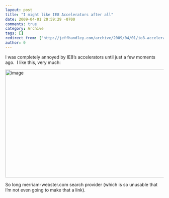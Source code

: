 ```yaml
---
layout: post
title: "I might like IE8 Accelerators after all"
date: 2009-04-01 20:59:29 -0700
comments: true
category: Archive
tags: []
redirect_from: ["http://jeffhandley.com/archive/2009/04/01/ie8-accelerator.aspx"]
author: 0
---
```

<!-- more -->
<p>I was completely annoyed by IE8’s accelerators until just a few moments ago.  I like this, very much:</p>  <p><img style="border-bottom: 0px; border-left: 0px; display: inline; border-top: 0px; border-right: 0px" title="image" border="0" alt="image" src="http://blog.jeffhandley.com/images/blog_jeffhandley_com/WindowsLiveWriter/ImightlikeIE8Acceleratorsafterall_C4BF/image_3.png" width="585" height="343" /> </p>  <p>So long merriam-webster.com search provider (which is so unusable that I’m not even going to make that a link).</p>

